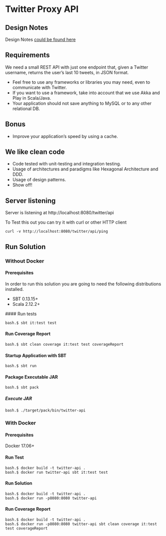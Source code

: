 # Twitter Proxy API

## Design Notes

Design Notes [could be found here](./DESIGN.md)

## Requirements

We need a small REST API with just one endpoint that, given a Twitter username, returns the user’s last 10 tweets, in JSON format.

- Feel free to use any frameworks or libraries you may need, even to communicate with Twitter.
- If you want to use a framework, take into account that we use Akka and Play in Scala/Java.
- Your application should not save anything to MySQL or to any other relational DB.

## Bonus

- Improve your application’s speed by using a cache.

## We like clean code

- Code tested with unit-testing and integration testing.
- Usage of architectures and paradigms like Hexagonal Architecture and DDD.
- Usage of design patterns.
- Show off!

## Server listening

Server is listening at http://localhost:8080/twitter/api

To Test this out you can try it with curl or other HTTP client

```shell
curl -v http://localhost:8080/twitter/api/ping
```

## Run Solution

### Without Docker

#### Prerequisites

In order to run this solution you are going to need the following distributions installed.

- SBT 0.13.15+
- Scala 2.12.2+

#### Run tests

```shell
bash.$ sbt it:test test
```

#### Run Coverage Report

```shell
bash.$ sbt clean coverage it:test test coverageReport
```

#### Startup Application with SBT

```shell
bash.$ sbt run
```

#### Package Executable JAR

```shell
bash.$ sbt pack
```

##### Execute JAR

```shell
bash.$ ./target/pack/bin/twitter-api
```

### With Docker

#### Prerequisites

Docker 17.06+

#### Run Test

```shell
bash.$ docker build -t twitter-api .
bash.$ docker run twitter-api sbt it:test test
```

#### Run Solution

```shell
bash.$ docker build -t twitter-api .
bash.$ docker run -p8080:8080 twitter-api
```

#### Run Coverage Report

```shell
bash.$ docker build -t twitter-api .
bash.$ docker run -p8080:8080 twitter-api sbt clean coverage it:test test coverageReport
```
